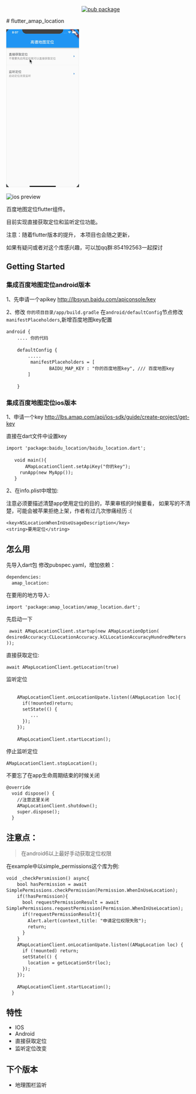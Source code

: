 
<p align="center">
    <a href="https://pub.dartlang.org/packages/amap_location">
        <img src="https://img.shields.io/pub/v/amap_location.svg" alt="pub package" />
    </a>
</p>
# flutter_amap_location


![android preview](https://github.com/jzoom/images/raw/master/location1.gif)

![ios preview](https://github.com/jzoom/images/raw/master/location2.gif)

百度地图定位flutter组件。

目前实现直接获取定位和监听定位功能。

注意：随着flutter版本的提升， 本项目也会随之更新，


如果有疑问或者对这个库感兴趣，可以加qq群:854192563一起探讨


## Getting Started

### 集成百度地图定位android版本

1、先申请一个apikey
http://lbsyun.baidu.com/apiconsole/key

2、修改 `你的项目目录/app/build.gradle`
在`android/defaultConfig`节点修改`manifestPlaceholders`,新增百度地图key配置

```
android {
    .... 你的代码

    defaultConfig {
        .....
         manifestPlaceholders = [
                BAIDU_MAP_KEY : "你的百度地图key", /// 百度地图key
        ]

    }

```


### 集成百度地图定位ios版本

1、申请一个key
http://lbs.amap.com/api/ios-sdk/guide/create-project/get-key

直接在dart文件中设置key

```
import 'package:baidu_location/baidu_location.dart';
   
   void main(){     
       AMapLocationClient.setApiKey("你的key");
     runApp(new MyApp());
   }
```

2、在info.plist中增加:

注意必须要描述清楚app使用定位的目的，苹果审核的时候要看，
如果写的不清楚，可能会被苹果拒绝上架，作者有过几次惨痛经历 :(

```
<key>NSLocationWhenInUseUsageDescription</key>
<string>要用定位</string>
```


## 怎么用

先导入dart包
修改pubspec.yaml，增加依赖：

```
dependencies:
  amap_location: 
```


在要用的地方导入:

```
import 'package:amap_location/amap_location.dart';
```

先启动一下

```
 await AMapLocationClient.startup(new AMapLocationOption( desiredAccuracy:CLLocationAccuracy.kCLLocationAccuracyHundredMeters  ));

```

直接获取定位:

```
await AMapLocationClient.getLocation(true)
```
监听定位

```

    AMapLocationClient.onLocationUpate.listen((AMapLocation loc){
      if(!mounted)return;
      setState(() {
         ...
      });
    });

    AMapLocationClient.startLocation();

```
停止监听定位
```
AMapLocationClient.stopLocation();

```

不要忘了在app生命周期结束的时候关闭
```
@override
  void dispose() {
    //注意这里关闭
    AMapLocationClient.shutdown();
    super.dispose();
  }
```


## 注意点：

>在android6以上最好手动获取定位权限

在example中以simple_permissions这个库为例:

```
void _checkPersmission() async{
    bool hasPermission = await SimplePermissions.checkPermission(Permission.WhenInUseLocation);
    if(!hasPermission){
      bool requestPermissionResult = await SimplePermissions.requestPermission(Permission.WhenInUseLocation);
      if(!requestPermissionResult){
        Alert.alert(context,title: "申请定位权限失败");
        return;
      }
    }
    AMapLocationClient.onLocationUpate.listen((AMapLocation loc) {
      if (!mounted) return;
      setState(() {
        location = getLocationStr(loc);
      });
    });

    AMapLocationClient.startLocation();
  }
```




## 特性

* IOS
* Android
* 直接获取定位
* 监听定位改变


## 下个版本

* 地理围栏监听



